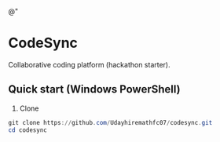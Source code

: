 @"
# CodeSync

Collaborative coding platform (hackathon starter).

## Quick start (Windows PowerShell)

1. Clone
```powershell
git clone https://github.com/Udayhiremathfc07/codesync.git
cd codesync
